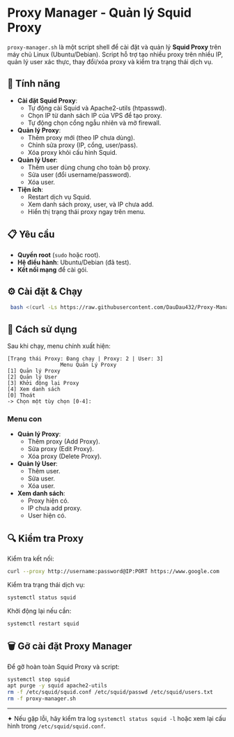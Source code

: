 # Proxy Manager - Quản lý Squid Proxy

`proxy-manager.sh` là một script shell để cài đặt và quản lý **Squid Proxy** trên máy chủ Linux (Ubuntu/Debian). Script hỗ trợ tạo nhiều proxy trên nhiều IP, quản lý user xác thực, thay đổi/xóa proxy và kiểm tra trạng thái dịch vụ.

## 🚀 Tính năng

- **Cài đặt Squid Proxy**:
  - Tự động cài Squid và Apache2-utils (htpasswd).
  - Chọn IP từ danh sách IP của VPS để tạo proxy.
  - Tự động chọn cổng ngẫu nhiên và mở firewall.
- **Quản lý Proxy**:
  - Thêm proxy mới (theo IP chưa dùng).
  - Chỉnh sửa proxy (IP, cổng, user/pass).
  - Xóa proxy khỏi cấu hình Squid.
- **Quản lý User**:
  - Thêm user dùng chung cho toàn bộ proxy.
  - Sửa user (đổi username/password).
  - Xóa user.
- **Tiện ích**:
  - Restart dịch vụ Squid.
  - Xem danh sách proxy, user, và IP chưa add.
  - Hiển thị trạng thái proxy ngay trên menu.

## 📋 Yêu cầu

- **Quyền root** (`sudo` hoặc root).
- **Hệ điều hành**: Ubuntu/Debian (đã test).
- **Kết nối mạng** để cài gói.

## ⚙️ Cài đặt & Chạy

   ```bash
    bash <(curl -Ls https://raw.githubusercontent.com/DauDau432/Proxy-Manager/refs/heads/main/proxy-manager.sh)
   ```

## 📖 Cách sử dụng

Sau khi chạy, menu chính xuất hiện:

```
[Trạng thái Proxy: Đang chạy | Proxy: 2 | User: 3]
                 Menu Quản Lý Proxy                 
[1] Quản lý Proxy
[2] Quản lý User
[3] Khởi động lại Proxy
[4] Xem danh sách
[0] Thoát
-> Chọn một tùy chọn [0-4]:
```

### Menu con

- **Quản lý Proxy**:
  - Thêm proxy (Add Proxy).
  - Sửa proxy (Edit Proxy).
  - Xóa proxy (Delete Proxy).
- **Quản lý User**:
  - Thêm user.
  - Sửa user.
  - Xóa user.
- **Xem danh sách**:
  - Proxy hiện có.
  - IP chưa add proxy.
  - User hiện có.

## 🔍 Kiểm tra Proxy

Kiểm tra kết nối:
```bash
curl --proxy http://username:password@IP:PORT https://www.google.com
```

Kiểm tra trạng thái dịch vụ:
```bash
systemctl status squid
```

Khởi động lại nếu cần:
```bash
systemctl restart squid
```

## 🗑️ Gỡ cài đặt Proxy Manager

Để gỡ hoàn toàn Squid Proxy và script:

```bash
systemctl stop squid
apt purge -y squid apache2-utils
rm -f /etc/squid/squid.conf /etc/squid/passwd /etc/squid/users.txt
rm -f proxy-manager.sh
```

---

✦ Nếu gặp lỗi, hãy kiểm tra log `systemctl status squid -l` hoặc xem lại cấu hình trong `/etc/squid/squid.conf`.
